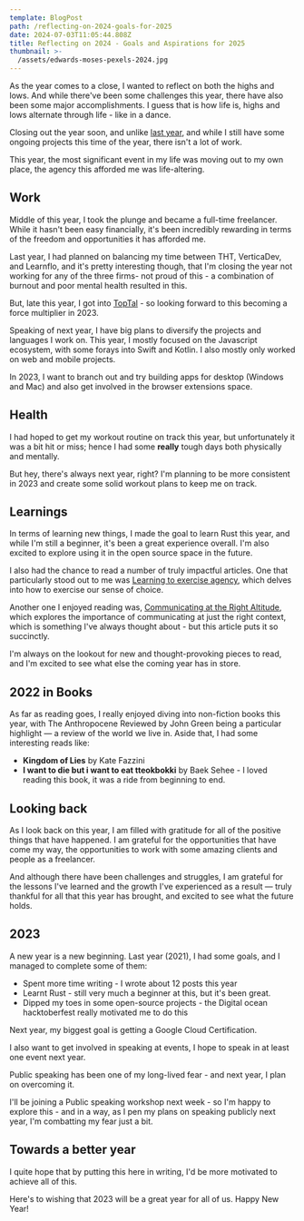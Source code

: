 ```yaml
---
template: BlogPost
path: /reflecting-on-2024-goals-for-2025
date: 2024-07-03T11:05:44.808Z
title: Reflecting on 2024 - Goals and Aspirations for 2025
thumbnail: >-
  /assets/edwards-moses-pexels-2024.jpg
---
```


<!--StartFragment-->

As the year comes to a close, I wanted to reflect on both the highs and lows. And while there've been some challenges this year, there have also been some major accomplishments. I guess that is how life is, highs and lows alternate through life - like in a dance.

Closing out the year soon, and unlike [last year](https://edwardsmoses.com/reflecting-on-2021-goals-for-2022), and while I still have some ongoing projects this time of the year, there isn't a lot of work.

This year, the most significant event in my life was moving out to my own place, the agency this afforded me was life-altering.

## Work

Middle of this year, I took the plunge and became a full-time freelancer. While it hasn't been easy financially, it's been incredibly rewarding in terms of the freedom and opportunities it has afforded me.

Last year, I had planned on balancing my time between THT, VerticaDev, and Learnflo, and it's pretty interesting though, that I'm closing the year not working for any of the three firms- not proud of this - a combination of burnout and poor mental health resulted in this.

But, late this year, I got into [TopTal](https://www.toptal.com/) - so looking forward to this becoming a force multiplier in 2023.

Speaking of next year, I have big plans to diversify the projects and languages I work on. This year, I mostly focused on the Javascript ecosystem, with some forays into Swift and Kotlin. I also mostly only worked on web and mobile projects.

In 2023, I want to branch out and try building apps for desktop (Windows and Mac) and also get involved in the browser extensions space.

## Health

I had hoped to get my workout routine on track this year, but unfortunately it was a bit hit or miss; hence I had some **really** tough days both physically and mentally.

But hey, there's always next year, right? I'm planning to be more consistent in 2023 and create some solid workout plans to keep me on track.

## Learnings

In terms of learning new things, I made the goal to learn Rust this year, and while I'm still a beginner, it's been a great experience overall. I'm also excited to explore using it in the open source space in the future.

I also had the chance to read a number of truly impactful articles. One that particularly stood out to me was [Learning to exercise agency](https://drmaciver.substack.com/p/learning-to-exercise-agency?utm_medium=email&utm_campaign=cta&action=share), which delves into how to exercise our sense of choice.

Another one I enjoyed reading was, [Communicating at the Right Altitude](https://debliu.substack.com/p/communicating-at-the-right-altitude?utm_source=substack&utm_medium=email), which explores the importance of communicating at just the right context, which is something I've always thought about - but this article puts it so succinctly.

I'm always on the lookout for new and thought-provoking pieces to read, and I'm excited to see what else the coming year has in store.

## 2022 in Books

As far as reading goes, I really enjoyed diving into non-fiction books this year, with The Anthropocene Reviewed by John Green being a particular highlight — a review of the world we live in. Aside that, I had some interesting reads like:

- **Kingdom of Lies** by Kate Fazzini
- **I want to die but i want to eat tteokbokki** by Baek Sehee - I loved reading this book, it was a ride from beginning to end.

## Looking back

As I look back on this year, I am filled with gratitude for all of the positive things that have happened. I am grateful for the opportunities that have come my way, the opportunities to work with some amazing clients and people as a freelancer.

And although there have been challenges and struggles, I am grateful for the lessons I've learned and the growth I've experienced as a result — truly thankful for all that this year has brought, and excited to see what the future holds.

## 2023

A new year is a new beginning. Last year (2021), I had some goals, and I managed to complete some of them:

- Spent more time writing - I wrote about 12 posts this year
- Learnt Rust - still very much a beginner at this, but it's been great.
- Dipped my toes in some open-source projects - the Digital ocean hacktoberfest really motivated me to do this

Next year, my biggest goal is getting a Google Cloud Certification.

I also want to get involved in speaking at events, I hope to speak in at least one event next year.

Public speaking has been one of my long-lived fear - and next year, I plan on overcoming it.

I'll be joining a Public speaking workshop next week - so I'm happy to explore this - and in a way, as I pen my plans on speaking publicly next year, I'm combatting my fear just a bit.

## Towards a better year

I quite hope that by putting this here in writing, I'd be more motivated to achieve all of this.

Here's to wishing that 2023 will be a great year for all of us. Happy New Year!

<!--EndFragment-->
